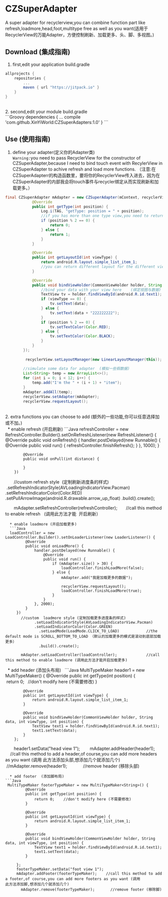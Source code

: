 CZSuperAdapter
===================================
A super adapter for recyclerview,you can combine function part like refresh,loadmore,head,foot,multitype free as well as you want(适用于RecyclerView的万能Adapter，方便控制刷新、加载更多、头、脚、多视图。)
## Download (集成指南)
1. first,edit your application build.gradle<br />
```Groovy
allprojects {
    repositories {
        ...
        maven { url "https://jitpack.io" }
    }
}
```
<br />
2. second,edit your module build.gradle<br />
```Groovy
dependencies {
    ...
    compile 'com.github.XinYiWorld:CZSuperAdapters:1.0'
}
```

## Use (使用指南)
1. define your adapter(定义你的Adapter类)<br /> 
`Warning:`you need to pass RecyclerView for the constructor of CZSuperAdapter,because I need to bind touch event with RecylerView in CZSuperAdapter to achive refresh and load more functions. （注意:在CZSuperAdapterr的构造函数里，要将你的RecyclerView传入进去，因为在CZSuperAdapter的内部我会将touch事件与recycler绑定从而实现刷新和加载更多。）
```Java
final CZSuperAdapter mAdapter = new CZSuperAdapter(mContext, recyclerView, new MultiTypeMaker<String>() {
            @Override
            public int getType(int position) {
                Log.i(TAG, "getType: position = " + position);
                //if you has more than one type view,you need to return different type.  （定义你的多视图类型，如果不需要随便一个数字即可。）
                if (position % 2 == 0) {
                    return 0;
                } else {
                    return 1;
                }
            }

            @Override
            public int getLayoutId(int viewType) {
                return android.R.layout.simple_list_item_1;
                //you can return different layout for the different viewtype. （根据不同的视图类型返回对应的布局id）
            }

            @Override
            public void bindViewHolder(CommonViewHolder holder, String data, int viewType, int position) {
                //bind your data with your view here    (绑定视图与数据)
                TextView tv = holder.findViewById(android.R.id.text1);
                if (viewType == 0) {
                    tv.setText(data);
                } else {
                    tv.setText(data + "222222222");
                }
                if (position % 2 == 0) {
                    tv.setTextColor(Color.RED);
                } else {
                    tv.setTextColor(Color.BLACK);
                }
            }
        });
        
         recyclerView.setLayoutManager(new LinearLayoutManager(this));
        
        //simulate some data for adapter  (模拟一些假数据)
        List<String> temp = new ArrayList<>();
        for (int i = 0; i < 12; i++) {
            temp.add("I'm the " + (i + 1) + "item");
        }
        mAdapter.addAll(temp);
        recyclerView.setAdapter(mAdapter);
        recyclerView.requestLayout();
```
<br />
2. extra functions you can choose to add (额外的一些功能,你可以任意选择加或不加。)
    <br />
   * enable refresh (开启刷新)
   ```Java
     refreshController = new RefreshController.Builder().setOnRefreshListener(new RefreshListener() {
            @Override
            public void onRefresh() {
                handler.postDelayed(new Runnable() {
                    @Override
                    public void run() {
                        refreshController.finishRefresh();
                    }
                }, 1000);
            }

            @Override
            public void onPull(int distance) {

            }
        })
        //custom  refresh style  (定制刷新进度条的样式)
                .setRefreshIndicatorStyle(AVLoadingIndicatorView.Pacman)
                .setRefreshIndicatorColor(Color.RED)
                .setPullArrowImage(android.R.drawable.arrow_up_float)
                .build().create();

        mAdapter.setRefreshController(refreshController);       //call this method to enable refresh   (调用此方法才能
  开启刷新）
   ```
   * enable loadmore (开启加载更多)
   ```Java
     loadController = new LoadController.Builder().setOnLoaderListener(new LoaderListener() {
            @Override
            public void onLoadMore() {
                handler.postDelayed(new Runnable() {
                    @Override
                    public void run() {
                        if (mAdapter.size() > 30) {
                            loadController.finishLoadMore(false);
                        } else {
                            mAdapter.add("我是加载更多的数据");

                            recyclerView.requestLayout();
                            loadController.finishLoadMore(true);
                        }
                    }
                }, 2000);
            }
        })
        //custom  loadmore style (定制加载更多进度条的样式)
                .setLoadIndicatorStyle(AVLoadingIndicatorView.Pacman)
                .setLoadIndicatorColor(Color.GREEN)
                .setLoadMode(LoadMode.CLICK_TO_LOAD)            //the default mode is SCROLL_BOTTOM_TO_LOAD （默认的加载更多的模式是滚动到底部加载更多）
                .build().create();

        mAdapter.setLoadController(loadController);             //call this method to enable loadmore (调用此方法才能开启加载更多)
   ```
   * add header (添加头布局)
   ```Java
    MultiTypeMaker header1 = new MultiTypeMaker<String>() {
            @Override
            public int getType(int position) {
                return 0;   //don't modify here  (不需要修改)
            }

            @Override
            public int getLayoutId(int viewType) {
                return android.R.layout.simple_list_item_1;
            }

            @Override
            public void bindViewHolder(CommonViewHolder holder, String data, int viewType, int position) {
                TextView text1 = holder.findViewById(android.R.id.text1);
                text1.setText(data);
            }
        };
        header1.setData("head view 1");
        mAdapter.addHeader(header1);            //call this method to add a header,of course,you can add more headers as you want (调用
此方法添加头部,想添加几个就添加几个)
        //mAdapter.remove(header1);             //remove header  (移除头部)
   ```
   * add footer  (添加脚布局)
   ```Java
    MultiTypeMaker footerTypeMaker = new MultiTypeMaker<String>() {
            @Override
            public int getType(int position) {
                return 0;    //don't modify here (不需要修改)
            }

            @Override
            public int getLayoutId(int viewType) {
                return android.R.layout.simple_list_item_1;
            }

            @Override
            public void bindViewHolder(CommonViewHolder holder, String data, int viewType, int position) {
                TextView text1 = holder.findViewById(android.R.id.text1);
                text1.setText(data);
            }

        };
        footerTypeMaker.setData("foot view 1");  
        mAdapter.addFooter(footerTypeMaker);    //call this method to add a footer,of course,you can add more footers as you want (调用
此方法添加脚,想添加几个就添加几个)
        mAdapter.remove(footerTypeMaker);       //remove footer (移除脚)
   ```
     
